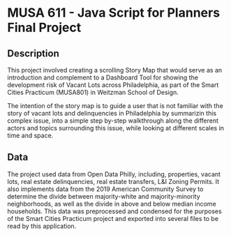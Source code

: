 # MUSA 611 - Java Script for Planners Final Project

## Description

This project involved creating a scrolling Story Map that would serve as an introduction and complement to a Dashboard Tool for showing the development risk of Vacant Lots across Philadelphia, as part of the Smart Cities Practicum (MUSA801) in Weitzman School of Design.

The intention of the story map is to guide a user that is not familiar with the story of vacant lots and delinquencies in Philadelphia by summarizin this complex issue, into a simple step by-step walkthrough along the different actors and topics surrounding this issue, while looking at different scales in time and space.

## Data

The project used data from Open Data Philly, including, properties, vacant lots, real estate delinquencies, real estate transfers, L&I Zoning Permits. It also implements data from the 2019 American Community Survey to determine the divide between majority-white and majority-minority neighborhoods, as well as the divide in above and below median income households. This data was preprocessed and condensed for the purposes of the Smart Cities Practicum project and exported into several files to be read by this application.
